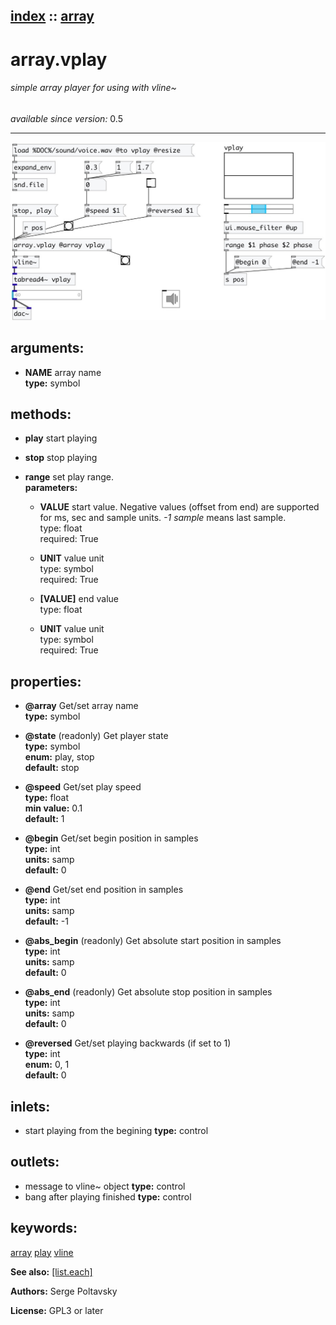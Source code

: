 [index](index.html) :: [array](category_array.html)
---

# array.vplay

###### simple array player for using with vline~

*available since version:* 0.5

---




[![example](../examples/img/array.vplay.jpg)](../examples/pd/array.vplay.pd)



## arguments:

* **NAME**
array name<br>
__type:__ symbol<br>



## methods:

* **play**
start playing<br>

* **stop**
stop playing<br>

* **range**
set play range.<br>
  __parameters:__
  - **VALUE** start value. Negative values (offset from end) are supported for ms, sec and sample units. *-1 sample* means last sample.<br>
    type: float <br>
    required: True <br>

  - **UNIT** value unit<br>
    type: symbol <br>
    required: True <br>

  - **[VALUE]** end value<br>
    type: float <br>

  - **UNIT** value unit<br>
    type: symbol <br>
    required: True <br>




## properties:

* **@array** 
Get/set array name<br>
__type:__ symbol<br>

* **@state** (readonly)
Get player state<br>
__type:__ symbol<br>
__enum:__ play, stop<br>
__default:__ stop<br>

* **@speed** 
Get/set play speed<br>
__type:__ float<br>
__min value:__ 0.1<br>
__default:__ 1<br>

* **@begin** 
Get/set begin position in samples<br>
__type:__ int<br>
__units:__ samp<br>
__default:__ 0<br>

* **@end** 
Get/set end position in samples<br>
__type:__ int<br>
__units:__ samp<br>
__default:__ -1<br>

* **@abs_begin** (readonly)
Get absolute start position in samples<br>
__type:__ int<br>
__units:__ samp<br>
__default:__ 0<br>

* **@abs_end** (readonly)
Get absolute stop position in samples<br>
__type:__ int<br>
__units:__ samp<br>
__default:__ 0<br>

* **@reversed** 
Get/set playing backwards (if set to 1)<br>
__type:__ int<br>
__enum:__ 0, 1<br>
__default:__ 0<br>



## inlets:

* start playing from the begining 
__type:__ control<br>



## outlets:

* message to vline~ object
__type:__ control<br>
* bang after playing finished
__type:__ control<br>



## keywords:

[array](keywords/array.html)
[play](keywords/play.html)
[vline](keywords/vline.html)



**See also:**
[\[list.each\]](list.each.html)




**Authors:** Serge Poltavsky




**License:** GPL3 or later





